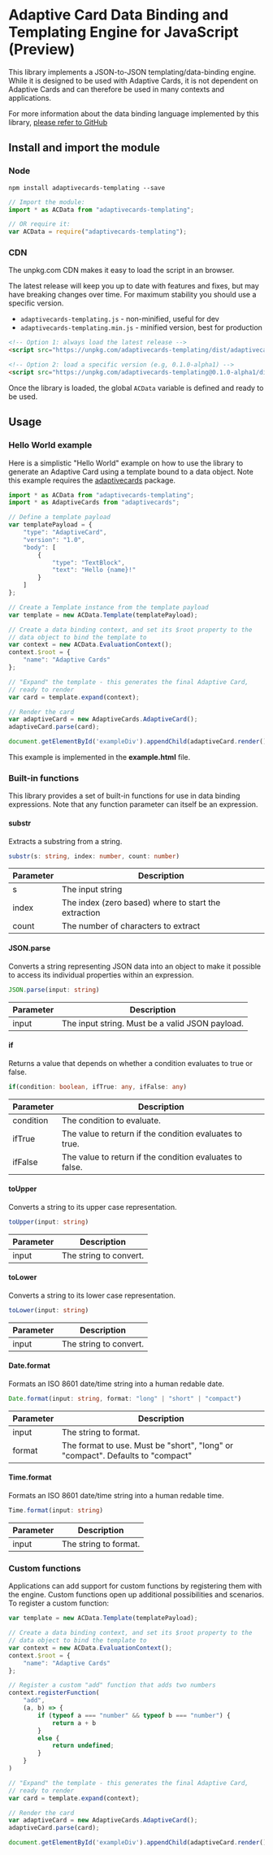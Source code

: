 # Adaptive Card Data Binding and Templating Engine for JavaScript (Preview)

This library implements a JSON-to-JSON templating/data-binding engine. While it is designed to be used with Adaptive Cards, it is not dependent on Adaptive Cards and can therefore be used in many contexts and applications.

For more information about the data binding language implemented by this library, [please refer to GitHub](https://github.com/microsoft/AdaptiveCards/issues/2448)

## Install and import the module

### Node

```console
npm install adaptivecards-templating --save
```

```js
// Import the module:
import * as ACData from "adaptivecards-templating";

// OR require it:
var ACData = require("adaptivecards-templating");
```

### CDN

The unpkg.com CDN makes it easy to load the script in an  browser. 

The latest release will keep you up to date with features and fixes, but may have breaking changes over time. For maximum stability you should use a specific version.

* `adaptivecards-templating.js` - non-minified, useful for dev
* `adaptivecards-templating.min.js` - minified version, best for production

```html
<!-- Option 1: always load the latest release -->
<script src="https://unpkg.com/adaptivecards-templating/dist/adaptivecards-templating.min.js"></script>

<!-- Option 2: load a specific version (e.g, 0.1.0-alpha1) -->
<script src="https://unpkg.com/adaptivecards-templating@0.1.0-alpha1/dist/adaptivecards-templating.min.js"></script>
```

Once the library is loaded, the global `ACData` variable is defined and ready to be used.

## Usage

### Hello World example

Here is a simplistic "Hello World" example on how to use the library to generate an Adaptive Card using a template bound to a data object. Note this example requires the [adaptivecards](https://www.npmjs.com/package/adaptivecards) package.

```typescript
import * as ACData from "adaptivecards-templating";
import * as AdaptiveCards from "adaptivecards";

// Define a template payload
var templatePayload = {
    "type": "AdaptiveCard",
    "version": "1.0",
    "body": [
        {
            "type": "TextBlock",
            "text": "Hello {name}!"
        }
    ]
};

// Create a Template instance from the template payload
var template = new ACData.Template(templatePayload);

// Create a data binding context, and set its $root property to the
// data object to bind the template to
var context = new ACData.EvaluationContext();
context.$root = {
    "name": "Adaptive Cards"
};

// "Expand" the template - this generates the final Adaptive Card,
// ready to render
var card = template.expand(context);

// Render the card
var adaptiveCard = new AdaptiveCards.AdaptiveCard();
adaptiveCard.parse(card);

document.getElementById('exampleDiv').appendChild(adaptiveCard.render());
```

This example is implemented in the **example.html** file.

### Built-in functions

This library provides a set of built-in functions for use in data binding expressions. Note that any function parameter can itself be an expression.

#### substr
Extracts a substring from a string.

```typescript
substr(s: string, index: number, count: number)
```

|Parameter|Description|
|---|---|
|s|The input string|
|index|The index (zero based) where to start the extraction|
|count|The number of characters to extract|

#### JSON.parse
Converts a string representing JSON data into an object to make it possible to access its individual properties within an expression.

```typescript
JSON.parse(input: string)
```

|Parameter|Description|
|---|---|
|input|The input string. Must be a valid JSON payload.|

#### if
Returns a value that depends on whether a condition evaluates to true or false.

```typescript
if(condition: boolean, ifTrue: any, ifFalse: any)
```

|Parameter|Description|
|---|---|
|condition|The condition to evaluate.|
|ifTrue|The value to return if the condition evaluates to true.|
|ifFalse|The value to return if the condition evaluates to false.|

#### toUpper
Converts a string to its upper case representation.

```typescript
toUpper(input: string)
```

|Parameter|Description|
|---|---|
|input|The string to convert.|

#### toLower
Converts a string to its lower case representation.

```typescript
toLower(input: string)
```

|Parameter|Description|
|---|---|
|input|The string to convert.|

#### Date.format
Formats an ISO 8601 date/time string into a human redable date.

```typescript
Date.format(input: string, format: "long" | "short" | "compact")
```

|Parameter|Description|
|---|---|
|input|The string to format.|
|format|The format to use. Must be "short", "long" or "compact". Defaults to "compact"|

#### Time.format
Formats an ISO 8601 date/time string into a human redable time.

```typescript
Time.format(input: string)
```

|Parameter|Description|
|---|---|
|input|The string to format.|

### Custom functions
Applications can add support for custom functions by registering them with the engine. Custom functions open up additional possibilities and scenarios. To register a custom function:

```typescript
var template = new ACData.Template(templatePayload);

// Create a data binding context, and set its $root property to the
// data object to bind the template to
var context = new ACData.EvaluationContext();
context.$root = {
    "name": "Adaptive Cards"
};

// Register a custom "add" function that adds two numbers
context.registerFunction(
    "add",
    (a, b) => {
        if (typeof a === "number" && typeof b === "number") {
            return a + b
        }
        else {
            return undefined;
        }
    }
)

// "Expand" the template - this generates the final Adaptive Card,
// ready to render
var card = template.expand(context);

// Render the card
var adaptiveCard = new AdaptiveCards.AdaptiveCard();
adaptiveCard.parse(card);

document.getElementById('exampleDiv').appendChild(adaptiveCard.render());
```
